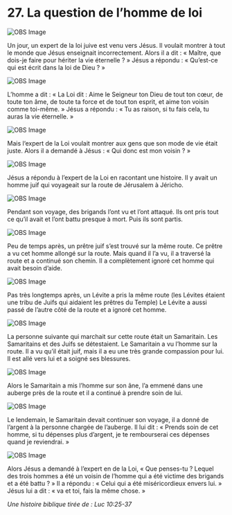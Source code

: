 # 27. La question de l’homme de loi

![OBS Image](https://cdn.door43.org/obs/jpg/360px/obs-en-27-01.jpg)

Un jour, un expert de la loi juive est venu vers Jésus. Il voulait montrer à tout le monde que Jésus enseignait incorrectement. Alors il a dit : « Maître, que dois-je faire pour hériter la vie éternelle ? » Jésus a répondu : « Qu’est-ce qui est écrit dans la loi de Dieu ? »

![OBS Image](https://cdn.door43.org/obs/jpg/360px/obs-en-27-02.jpg)

L’homme a dit : « La Loi dit : Aime le Seigneur ton Dieu de tout ton cœur, de toute ton âme, de toute ta force et de tout ton esprit, et aime ton voisin comme toi-même. » Jésus a répondu : « Tu as raison, si tu fais cela, tu auras la vie éternelle. »

![OBS Image](https://cdn.door43.org/obs/jpg/360px/obs-en-27-03.jpg)

Mais l‘expert de la Loi voulait montrer aux gens que son mode de vie était juste. Alors il a demandé à Jésus : « Qui donc est mon voisin ? »

![OBS Image](https://cdn.door43.org/obs/jpg/360px/obs-en-27-04.jpg)

Jésus a répondu à l’expert de la Loi en racontant une histoire. Il y avait un homme juif qui voyageait sur la route de Jérusalem à Jéricho.

![OBS Image](https://cdn.door43.org/obs/jpg/360px/obs-en-27-05.jpg)

Pendant son voyage, des brigands l’ont vu et l’ont attaqué. Ils ont pris tout ce qu’il avait et l’ont battu presque à mort. Puis ils sont partis.

![OBS Image](https://cdn.door43.org/obs/jpg/360px/obs-en-27-06.jpg)

Peu de temps après, un prêtre juif s’est trouvé sur la même route. Ce prêtre a vu cet homme allongé sur la route. Mais quand il l’a vu, il a traversé la route et a continué son chemin. Il a complètement ignoré cet homme qui avait besoin d’aide.

![OBS Image](https://cdn.door43.org/obs/jpg/360px/obs-en-27-07.jpg)

Pas très longtemps après, un Lévite a pris la même route (les Lévites étaient une tribu de Juifs qui aidaient les prêtres du Temple) Le Lévite a aussi passé de l’autre côté de la route et a ignoré cet homme.

![OBS Image](https://cdn.door43.org/obs/jpg/360px/obs-en-27-08.jpg)

La personne suivante qui marchait sur cette route était un Samaritain. Les Samaritains et des Juifs se détestaient. Le Samaritain a vu l’homme sur la route. Il a vu qu’il était juif, mais il a eu une très grande compassion pour lui. Il est allé vers lui et a soigné ses blessures.

![OBS Image](https://cdn.door43.org/obs/jpg/360px/obs-en-27-09.jpg)

Alors le Samaritain a mis l’homme sur son âne, l’a emmené dans une auberge près de la route et il a continué à prendre soin de lui.

![OBS Image](https://cdn.door43.org/obs/jpg/360px/obs-en-27-10.jpg)

Le lendemain, le Samaritain devait continuer son voyage, il a donné de l’argent à la personne chargée de l’auberge. Il lui dit : « Prends soin de cet homme, si tu dépenses plus d’argent, je te rembourserai ces dépenses quand je reviendrai. »

![OBS Image](https://cdn.door43.org/obs/jpg/360px/obs-en-27-11.jpg)

Alors Jésus a demandé à l’expert en de la Loi, « Que penses-tu ? Lequel des trois hommes a été un voisin de l’homme qui a été victime des brigands et a été battu ? » Il a répondu : « Celui qui a été miséricordieux envers lui. » Jésus lui a dit : « va et toi, fais la même chose. »

_Une histoire biblique tirée de : Luc 10:25-37_